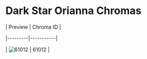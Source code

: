 # Dark Star Orianna Chromas


| Preview | Chroma ID |

|---------|-----------|

| ![61012](https://raw.communitydragon.org/latest/plugins/rcp-be-lol-game-data/global/default/v1/champion-chroma-images/61/61012.png) | 61012 |
